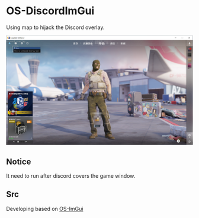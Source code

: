 # OS-DiscordImGui

Using map to hijack the Discord overlay.

<img src="https://github.com/TKazer/OS-DiscordImGui/blob/master/Image/Image.png" width="750" />

## Notice

It need to run after discord covers the game window.

## Src

Developing based on [OS-ImGui](https://github.com/TKazer/OS-ImGui)
